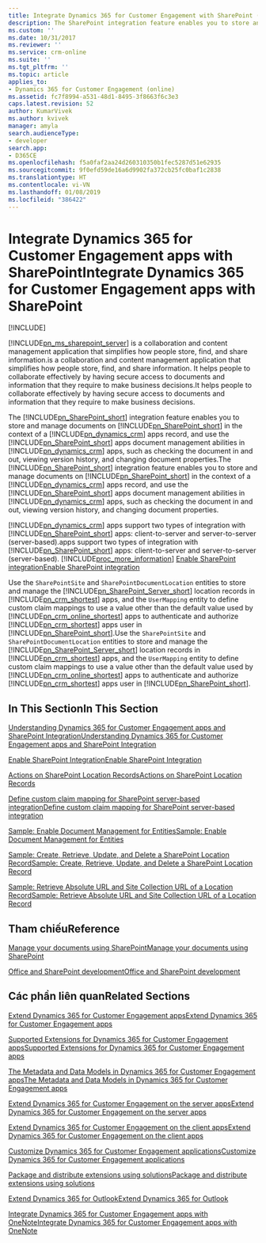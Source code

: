 ```yaml
---
title: Integrate Dynamics 365 for Customer Engagement with SharePoint (Developer Guide for Dynamics 365 for Customer Engagement apps) | MicrosoftDocs
description: The SharePoint integration feature enables you to store and manage documents on SharePoint in the context of a Dynamics 365 for Customer Engagement apps record, and use the SharePoint document management abilities in Dynamics 365 for Customer Engagement apps, such as checking the document in and out, viewing version history, and changing document properties.
ms.custom: ''
ms.date: 10/31/2017
ms.reviewer: ''
ms.service: crm-online
ms.suite: ''
ms.tgt_pltfrm: ''
ms.topic: article
applies_to:
- Dynamics 365 for Customer Engagement (online)
ms.assetid: fc7f8994-a531-48d1-8495-3f8663f6c3e3
caps.latest.revision: 52
author: KumarVivek
ms.author: kvivek
manager: amyla
search.audienceType:
- developer
search.app:
- D365CE
ms.openlocfilehash: f5a0faf2aa24d260310350b1fec5287d51e62935
ms.sourcegitcommit: 9f0efd59de16a6d9902fa372cb25fc0baf1c2838
ms.translationtype: HT
ms.contentlocale: vi-VN
ms.lasthandoff: 01/08/2019
ms.locfileid: "386422"
---
```

# <a name="integrate-dynamics-365-for-customer-engagement-apps-with-sharepoint"></a><span data-ttu-id="e3ff5-103">Integrate Dynamics 365 for Customer Engagement apps with SharePoint</span><span class="sxs-lookup"><span data-stu-id="e3ff5-103">Integrate Dynamics 365 for Customer Engagement apps with SharePoint</span></span>

[!INCLUDE[](../includes/cc_applies_to_update_9_0_0.md)]

[!INCLUDE[pn_ms_sharepoint_server](../includes/pn-ms-sharepoint-server.md)] <span data-ttu-id="e3ff5-104">is a collaboration and content management application that simplifies how people store, find, and share information.</span><span class="sxs-lookup"><span data-stu-id="e3ff5-104">is a collaboration and content management application that simplifies how people store, find, and share information.</span></span> <span data-ttu-id="e3ff5-105">It helps people to collaborate effectively by having secure access to documents and information that they require to make business decisions.</span><span class="sxs-lookup"><span data-stu-id="e3ff5-105">It helps people to collaborate effectively by having secure access to documents and information that they require to make business decisions.</span></span>  
  
 <span data-ttu-id="e3ff5-106">The [!INCLUDE[pn_SharePoint_short](../includes/pn-sharepoint-short.md)] integration feature enables you to store and manage documents on [!INCLUDE[pn_SharePoint_short](../includes/pn-sharepoint-short.md)] in the context of a [!INCLUDE[pn_dynamics_crm](../includes/pn-dynamics-crm.md)] apps record, and use the [!INCLUDE[pn_SharePoint_short](../includes/pn-sharepoint-short.md)] apps document management abilities in [!INCLUDE[pn_dynamics_crm](../includes/pn-dynamics-crm.md)] apps, such as checking the document in and out, viewing version history, and changing document properties.</span><span class="sxs-lookup"><span data-stu-id="e3ff5-106">The [!INCLUDE[pn_SharePoint_short](../includes/pn-sharepoint-short.md)] integration feature enables you to store and manage documents on [!INCLUDE[pn_SharePoint_short](../includes/pn-sharepoint-short.md)] in the context of a [!INCLUDE[pn_dynamics_crm](../includes/pn-dynamics-crm.md)] apps record, and use the [!INCLUDE[pn_SharePoint_short](../includes/pn-sharepoint-short.md)] apps document management abilities in [!INCLUDE[pn_dynamics_crm](../includes/pn-dynamics-crm.md)] apps, such as checking the document in and out, viewing version history, and changing document properties.</span></span>  
  
 [!INCLUDE[pn_dynamics_crm](../includes/pn-dynamics-crm.md)] <span data-ttu-id="e3ff5-107">apps support two types of integration with [!INCLUDE[pn_SharePoint_short](../includes/pn-sharepoint-short.md)] apps: client-to-server and server-to-server (server-based).</span><span class="sxs-lookup"><span data-stu-id="e3ff5-107">apps support two types of integration with [!INCLUDE[pn_SharePoint_short](../includes/pn-sharepoint-short.md)] apps: client-to-server and server-to-server (server-based).</span></span> [!INCLUDE[proc_more_information](../includes/proc-more-information.md)] <span data-ttu-id="e3ff5-108">[Enable SharePoint integration](integration-dev/get-started-sharepoint-integration.md#SPIntegration)</span><span class="sxs-lookup"><span data-stu-id="e3ff5-108">[Enable SharePoint integration](integration-dev/get-started-sharepoint-integration.md#SPIntegration)</span></span>  
  
 <span data-ttu-id="e3ff5-109">Use the `SharePointSite` and `SharePointDocumentLocation` entities to store and manage the [!INCLUDE[pn_SharePoint_Server_short](../includes/pn-sharepoint-server-short.md)] location records in [!INCLUDE[pn_crm_shortest](../includes/pn-crm-shortest.md)] apps, and the `UserMapping` entity to define custom claim mappings to use a value other than the default value used by [!INCLUDE[pn_crm_online_shortest](../includes/pn-crm-online-shortest.md)] apps to authenticate and authorize [!INCLUDE[pn_crm_shortest](../includes/pn-crm-shortest.md)] apps user in [!INCLUDE[pn_SharePoint_short](../includes/pn-sharepoint-short.md)].</span><span class="sxs-lookup"><span data-stu-id="e3ff5-109">Use the `SharePointSite` and `SharePointDocumentLocation` entities to store and manage the [!INCLUDE[pn_SharePoint_Server_short](../includes/pn-sharepoint-server-short.md)] location records in [!INCLUDE[pn_crm_shortest](../includes/pn-crm-shortest.md)] apps, and the `UserMapping` entity to define custom claim mappings to use a value other than the default value used by [!INCLUDE[pn_crm_online_shortest](../includes/pn-crm-online-shortest.md)] apps to authenticate and authorize [!INCLUDE[pn_crm_shortest](../includes/pn-crm-shortest.md)] apps user in [!INCLUDE[pn_SharePoint_short](../includes/pn-sharepoint-short.md)].</span></span>  
  
## <a name="in-this-section"></a><span data-ttu-id="e3ff5-110">In This Section</span><span class="sxs-lookup"><span data-stu-id="e3ff5-110">In This Section</span></span>  
 [<span data-ttu-id="e3ff5-111">Understanding Dynamics 365 for Customer Engagement apps and SharePoint Integration</span><span class="sxs-lookup"><span data-stu-id="e3ff5-111">Understanding Dynamics 365 for Customer Engagement apps and SharePoint Integration</span></span>](integration-dev/get-started-sharepoint-integration.md)  
  
 [<span data-ttu-id="e3ff5-112">Enable SharePoint Integration</span><span class="sxs-lookup"><span data-stu-id="e3ff5-112">Enable SharePoint Integration</span></span>](integration-dev/enable-document-management-entities.md)  
  
 [<span data-ttu-id="e3ff5-113">Actions on SharePoint Location Records</span><span class="sxs-lookup"><span data-stu-id="e3ff5-113">Actions on SharePoint Location Records</span></span>](integration-dev/actions-on-sharepoint-location-records.md)  
  
 [<span data-ttu-id="e3ff5-114">Define custom claim mapping for SharePoint server-based integration</span><span class="sxs-lookup"><span data-stu-id="e3ff5-114">Define custom claim mapping for SharePoint server-based integration</span></span>](integration-dev/define-custom-claim-mapping-sharepoint-server-based-integration.md)  
  
 [<span data-ttu-id="e3ff5-115">Sample: Enable Document Management for Entities</span><span class="sxs-lookup"><span data-stu-id="e3ff5-115">Sample: Enable Document Management for Entities</span></span>](integration-dev/sample-enable-document-management-entities.md)  
  
 [<span data-ttu-id="e3ff5-116">Sample: Create, Retrieve, Update, and Delete a SharePoint Location Record</span><span class="sxs-lookup"><span data-stu-id="e3ff5-116">Sample: Create, Retrieve, Update, and Delete a SharePoint Location Record</span></span>](integration-dev/sample-create-retrieve-update-delete-sharepoint-location-record.md)  
  
 [<span data-ttu-id="e3ff5-117">Sample: Retrieve Absolute URL and Site Collection URL of a Location Record</span><span class="sxs-lookup"><span data-stu-id="e3ff5-117">Sample: Retrieve Absolute URL and Site Collection URL of a Location Record</span></span>](integration-dev/sample-retrieve-absolute-url-and-site-collection-url-of-a-location-record.md)  
  
## <a name="reference"></a><span data-ttu-id="e3ff5-118">Tham chiếu</span><span class="sxs-lookup"><span data-stu-id="e3ff5-118">Reference</span></span>  
 [<span data-ttu-id="e3ff5-119">Manage your documents using SharePoint</span><span class="sxs-lookup"><span data-stu-id="e3ff5-119">Manage your documents using SharePoint</span></span>](../admin/manage-documents-using-sharepoint.md)  
  
 [<span data-ttu-id="e3ff5-120">Office and SharePoint development</span><span class="sxs-lookup"><span data-stu-id="e3ff5-120">Office and SharePoint development</span></span>](https://docs.microsoft.com/visualstudio/vsto/office-and-sharepoint-development-in-visual-studio)  
   
## <a name="related-sections"></a><span data-ttu-id="e3ff5-121">Các phần liên quan</span><span class="sxs-lookup"><span data-stu-id="e3ff5-121">Related Sections</span></span>  
 [<span data-ttu-id="e3ff5-122">Extend Dynamics 365 for Customer Engagement apps</span><span class="sxs-lookup"><span data-stu-id="e3ff5-122">Extend Dynamics 365 for Customer Engagement apps</span></span>](extend-dynamics-365-server.md)  
  
 [<span data-ttu-id="e3ff5-123">Supported Extensions for Dynamics 365 for Customer Engagement apps</span><span class="sxs-lookup"><span data-stu-id="e3ff5-123">Supported Extensions for Dynamics 365 for Customer Engagement apps</span></span>](supported-extensions.md)  
  
 [<span data-ttu-id="e3ff5-124">The Metadata and Data Models in Dynamics 365 for Customer Engagement apps</span><span class="sxs-lookup"><span data-stu-id="e3ff5-124">The Metadata and Data Models in Dynamics 365 for Customer Engagement apps</span></span>](metadata-data-models.md)  
  
 [<span data-ttu-id="e3ff5-125">Extend Dynamics 365 for Customer Engagement on the server apps</span><span class="sxs-lookup"><span data-stu-id="e3ff5-125">Extend Dynamics 365 for Customer Engagement on the server apps</span></span>](extend-dynamics-365-server.md)  
  
 [<span data-ttu-id="e3ff5-126">Extend Dynamics 365 for Customer Engagement on the client apps</span><span class="sxs-lookup"><span data-stu-id="e3ff5-126">Extend Dynamics 365 for Customer Engagement on the client apps</span></span>](extend-client.md)  
  
 [<span data-ttu-id="e3ff5-127">Customize Dynamics 365 for Customer Engagement applications</span><span class="sxs-lookup"><span data-stu-id="e3ff5-127">Customize Dynamics 365 for Customer Engagement applications</span></span>](customize-dev/customize-applications.md)  
  
 [<span data-ttu-id="e3ff5-128">Package and distribute extensions using solutions</span><span class="sxs-lookup"><span data-stu-id="e3ff5-128">Package and distribute extensions using solutions</span></span>](package-distribute-extensions-use-solutions.md)  
  
 [<span data-ttu-id="e3ff5-129">Extend Dynamics 365 for Outlook</span><span class="sxs-lookup"><span data-stu-id="e3ff5-129">Extend Dynamics 365 for Outlook</span></span>](extend-customer-engagement-outlook.md)  
  
 [<span data-ttu-id="e3ff5-130">Integrate Dynamics 365 for Customer Engagement apps with OneNote</span><span class="sxs-lookup"><span data-stu-id="e3ff5-130">Integrate Dynamics 365 for Customer Engagement apps with OneNote</span></span>](integration-dev/integrate-onenote.md) 
  
 
